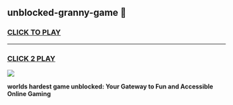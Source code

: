 
## unblocked-granny-game 👋
<h3>
<a href="https://premium.freeplayer.one?title=unblocked-granny-game&ref=14F">CLICK TO PLAY</a></h3>
<hr>

<h3>
<a href="https://premium.freeplayer.one?title=unblocked-granny-game&ref=14F">CLICK 2 PLAY</a>
  
</h3>

<a href="https://premium.freeplayer.one?title=unblocked-granny-game&ref=12F/"><img src="https://clearcache.store/games.png"></a>


**worlds hardest game unblocked: Your Gateway to Fun and Accessible Online Gaming**

